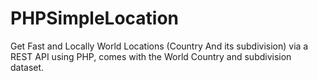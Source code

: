 # PHPSimpleLocation
Get Fast and Locally World Locations (Country And its subdivision) via a REST API using PHP, comes with the World Country and subdivision dataset.
